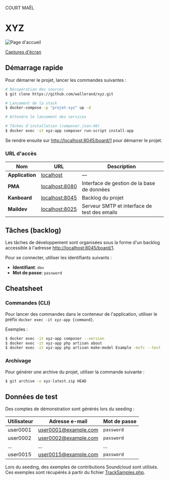 COURT MAËL
# XYZ

<img src="docs/screenshots/home.png" alt="Page d'accueil" />

[Captures d'écran](docs/screenshots.md)

## Démarrage rapide

Pour démarrer le projet, lancer les commandes suivantes :

```bash
# Récupération des sources
$ git clone https://github.com/wallerand/xyz.git

# Lancement de la stack
$ docker-compose -p "projet-xyz" up -d

# Attendre le lancement des services

# Tâches d'installation (composer.json:49)
$ docker exec -it xyz-app composer run-script install-app
```

Se rendre ensuite sur [http://localhost:8045/board/1](http://localhost:8045/board/1) pour démarrer le projet.

### URL d'accès

| Nom             | URL                                      | Description |
|-----------------|------------------------------------------|-------------|
| **Application** | [localhost](http://localhost:80/)        | —           |
| **PMA**         | [localhost:8080](http://localhost:8080/) | Interface de gestion de la base de données   |
| **Kanboard**    | [localhost:8045](http://localhost:8045/project/1) | Backlog du projet   |
| **Maildev**     | [localhost:8025](http://localhost:8025/) | Serveur SMTP et interface de test des emails |

## Tâches (backlog)

Les tâches de développement sont organisées sous la forme d'un backlog accessible à l'adresse [http://localhost:8045/board/1](http://localhost:8045/board/1).

Pour se connecter, utiliser les identifiants suivants : 
- **Identifiant**: `dev`
- **Mot de passe**: `password`

## Cheatsheet

### Commandes (CLI)

Pour lancer des commandes dans le conteneur de l'application, utiliser le préfix `docker exec -it xyz-app {command}`.

Exemples :
```bash
$ docker exec -it xyz-app composer --version
$ docker exec -it xyz-app php artisan about
$ docker exec -it xyz-app php artisan make:model Example -msfc --test
```

### Archivage

Pour générer une archive du projet, utiliser la commande suivante :
```bash
$ git archive -o xyz-latest.zip HEAD
```

## Données de test

Des comptes de démonstration sont générés lors du seeding :

| Utilisateur | Adresse e-mail    |  Mot de passe |
|-------------|-------------------|---------------|
| user0001    | user0001@example.com | `password` |
| user0002    | user0002@example.com | `password` |
| ...         | ...                  | ...        |
| user0015    | user0015@example.com | `password` |

Lors du seeding, des exemples de contributions Soundcloud sont utilisés. Ces exemples sont récupérés à partir du fichier [TrackSamples.php](database/Samples/TrackSamples.php).
